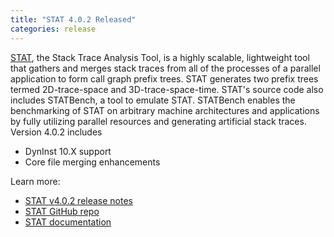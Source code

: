 ```yaml
---
title: "STAT 4.0.2 Released"
categories: release
---
```


[STAT](https://github.com/LLNL/STAT), the Stack Trace Analysis Tool, is a highly scalable, lightweight tool that gathers and merges stack traces from all of the processes of a parallel application to form call graph prefix trees. STAT generates two prefix trees termed 2D-trace-space and 3D-trace-space-time. STAT's source code also includes STATBench, a tool to emulate STAT. STATBench enables the benchmarking of STAT on arbitrary machine architectures and applications by fully utilizing parallel resources and generating artificial stack traces. Version 4.0.2 includes

- DynInst 10.X support
- Core file merging enhancements

Learn more:

- [STAT v4.0.2 release notes](https://github.com/LLNL/STAT/releases/tag/v4.0.2)
- [STAT GitHub repo](https://github.com/LLNL/STAT)
- [STAT documentation](https://github.com/LLNL/STAT/tree/develop/man)
